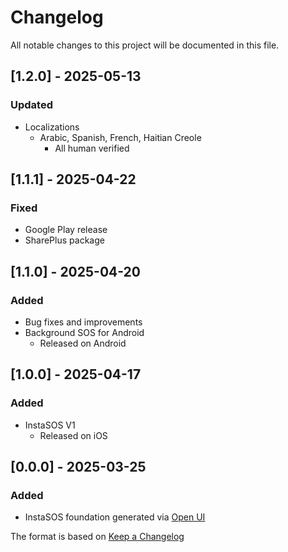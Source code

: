 # Changelog

All notable changes to this project will be documented in this file.

## [1.2.0] - 2025-05-13
### Updated
- Localizations
  - Arabic, Spanish, French, Haitian Creole
    - All human verified

## [1.1.1] - 2025-04-22
### Fixed
- Google Play release
- SharePlus package

## [1.1.0] - 2025-04-20
### Added
- Bug fixes and improvements
- Background SOS for Android
  - Released on Android

## [1.0.0] - 2025-04-17
### Added
- InstaSOS V1
  - Released on iOS

## [0.0.0] - 2025-03-25
### Added
- InstaSOS foundation generated via [Open UI](https://www.empathetech.net/#/products/open-ui)

The format is based on [Keep a Changelog](https://keepachangelog.com/en/1.0.0/)
